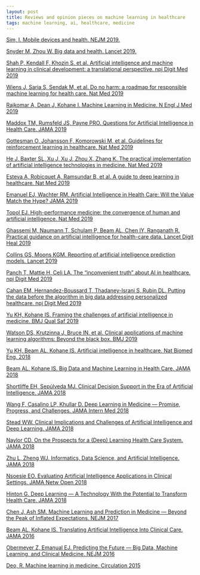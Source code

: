 ```yaml
---
layout: post
title: Reviews and opinion pieces on machine learning in healthcare 
tags: machine learning, ai, healthcare, medicine
---
```


[Sim, I. Mobile devices and health. NEJM 2019.](https://www.nejm.org/doi/full/10.1056/NEJMra1806949)

[Snyder M, Zhou W. Big data and health. Lancet 2019.](https://www.thelancet.com/journals/landig/article/PIIS2589-7500(19)30109-8/fulltext)

[Shah P, Kendall F, Khozin S, et al. Artificial intelligence and machine learning in clinical development: a translational perspective. npj Digit Med 2019](https://www.nature.com/articles/s41746-019-0148-3)

[Wiens J, Saria S, Sendak M, et al. Do no harm: a roadmap for responsible machine learning for health care. Nat Med 2019](http://www.nature.com/articles/s41591-019-0548-6)

[Rajkomar A, Dean J, Kohane I. Machine Learning in Medicine. N Engl J Med 2019](https://www.nejm.org/doi/full/10.1056/NEJMra18142590)

[Maddox TM, Rumsfeld JS, Payne PRO. Questions for Artificial Intelligence in Health Care. JAMA 2019](https://jamanetwork.com/journals/jama/article-abstract/2718456)

[Gottesman O, Johansson F, Komorowski M, et al. Guidelines for reinforcement learning in healthcare. Nat Med 2019](http://www.nature.com/articles/s41591-018-0310-5)

[He J, Baxter SL, Xu J, Xu J, Zhou X, Zhang K. The practical implementation of artificial intelligence technologies in medicine. Nat Med 2019](https://www.nature.com/articles/s41591-018-0307-0)

[Esteva A, Robicquet A, Ramsundar B, et al. A guide to deep learning in healthcare. Nat Med 2019](http://www.nature.com/articles/s41591-018-0316-z)

[Emanuel EJ, Wachter RM. Artificial Intelligence in Health Care: Will the Value Match the Hype? JAMA 2019](https://jamanetwork.com/journals/jama/article-abstract/2734581)

[Topol EJ. High-performance medicine: the convergence of human and artificial intelligence. Nat Med 2019](http://www.nature.com/articles/s41591-018-0300-7)

[Ghassemi M, Naumann T, Schulam P, Beam AL, Chen IY, Ranganath R. Practical guidance on artificial intelligence for health-care data. Lancet Digit Heal 2019](https://www.thelancet.com/journals/landig/article/PIIS2589-7500(19)30084-6/fulltext)

[Collins GS, Moons KGM. Reporting of artificial intelligence prediction models. Lancet 2019](https://www.thelancet.com/journals/lancet/article/PIIS0140-6736(19)30037-6)

[Panch T, Mattie H, Celi LA. The “inconvenient truth” about AI in healthcare. npj Digit Med 2019](https://www.nature.com/articles/s41746-019-0155-4)

[Cahan EM, Hernandez-Boussard T, Thadaney-Israni S, Rubin DL. Putting the data before the algorithm in big data addressing personalized healthcare. npj Digit Med 2019](https://www.nature.com/articles/s41746-019-0157-2)

[Yu KH, Kohane IS. Framing the challenges of artificial intelligence in medicine. BMJ Qual Saf 2019](https://qualitysafety.bmj.com/content/28/3/238.abstract)

[Watson DS, Krutzinna J, Bruce IN, et al. Clinical applications of machine learning algorithms: Beyond the black box. BMJ 2019](https://www.bmj.com/content/364/bmj.l886)

[Yu KH, Beam AL, Kohane IS. Artificial intelligence in healthcare. Nat Biomed Eng. 2018](https://www.nature.com/articles/s41551-018-0305-z)

[Beam AL, Kohane IS. Big Data and Machine Learning in Health Care. JAMA 2018](https://jamanetwork.com/journals/jama/article-abstract/2675024)

[Shortliffe EH, Sepúlveda MJ. Clinical Decision Support in the Era of Artificial Intelligence. JAMA 2018](https://jamanetwork.com/journals/jama/article-abstract/2713901)

[Wang F, Casalino LP, Khullar D. Deep Learning in Medicine — Promise, Progress, and Challenges. JAMA Intern Med 2018](https://jamanetwork.com/journals/jamainternalmedicine/article-abstract/2718342)

[Stead WW. Clinical Implications and Challenges of Artificial Intelligence and Deep Learning. JAMA 2018](https://jamanetwork.com/journals/jama/article-abstract/2701665)

[Naylor CD. On the Prospects for a (Deep) Learning Health Care System. JAMA 2018](https://jamanetwork.com/journals/jama/article-abstract/2701667)

[Zhu L, Zheng WJ. Informatics, Data Science, and Artificial Intelligence. JAMA 2018](https://jamanetwork.com/journals/jama/article-abstract/2702879)

[Nsoesie EO. Evaluating Artificial Intelligence Applications in Clinical Settings. JAMA Netw Open 2018](https://jamanetwork.com/journals/jamanetworkopen/fullarticle/2703939)

[Hinton G. Deep Learning — A Technology With the Potential to Transform Health Care. JAMA 2018](https://jamanetwork.com/journals/jama/article-abstract/2701666)

[Chen J, Ash SM. Machine Learning and Prediction in Medicine — Beyond the Peak of Inflated Expectations. NEJM 2017](https://www.nejm.org/doi/10.1056/NEJMp1702071)

[Beam AL, Kohane IS. Translating Artificial Intelligence Into Clinical Care. JAMA 2016](https://jamanetwork.com/journals/jama/article-abstract/2588761)

[Obermeyer Z, Emanual EJ. Predicting the Future — Big Data, Machine Learning, and Clinical Medicine. NEJM 2016](https://www.nejm.org/doi/full/10.1056/NEJMp1606181)

[Deo, R. Machine learning in medicine. Circulation 2015](https://www.ahajournals.org/doi/10.1161/CIRCULATIONAHA.115.001593)
